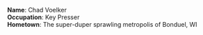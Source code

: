 **Name**: Chad Voelker  
**Occupation**: Key Presser  
**Hometown**: The super-duper sprawling metropolis of Bonduel, WI  
